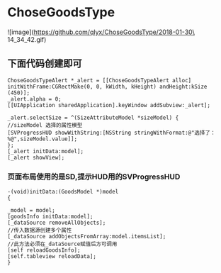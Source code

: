 # ChoseGoodsType
![image](https://github.com/qlyx/ChoseGoodsType/2018-01-30\ 14_34_42.gif)
## 下面代码创建即可
    ChoseGoodsTypeAlert *_alert = [[ChoseGoodsTypeAlert alloc] initWithFrame:CGRectMake(0, 0, kWidth, kHeight) andHeight:kSize (450)];
    _alert.alpha = 0;
    [[UIApplication sharedApplication].keyWindow addSubview:_alert];

    _alert.selectSize = ^(SizeAttributeModel *sizeModel) {
    //sizeModel 选择的属性模型
    [SVProgressHUD showWithString:[NSString stringWithFormat:@"选择了：%@",sizeModel.value]];
    };
    [_alert initData:model];
    [_alert showView];

### 页面布局使用的是SD,提示HUD用的SVProgressHUD
    -(void)initData:(GoodsModel *)model
    {

    _model = model;
    [goodsInfo initData:model];
    [_dataSource removeAllObjects];
    //传入数据源创建多个属性
    [_dataSource addObjectsFromArray:model.itemsList];
    //此方法必须在_dataSource赋值后方可调用
    [self reloadGoodsInfo];
    [self.tableview reloadData];
    }
